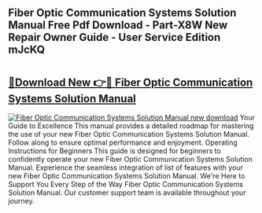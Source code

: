 ## Fiber Optic Communication Systems Solution Manual Free Pdf Download - Part-X8W New Repair Owner Guide - User Service Edition mJcKQ

# <h2><a href="http://bc34078.oget.top/?id=Fiber+Optic+Communication+Systems+Solution+Manual">🔗Download New 👉🔴 Fiber Optic Communication Systems Solution Manual</a></h2>

[![Fiber Optic Communication Systems Solution Manual new download](https://i.imgur.com/5g1atiW.png)](http://bc34078.oget.top/?id=Fiber+Optic+Communication+Systems+Solution+Manual)
Your Guide to Excellence This manual provides a detailed roadmap for mastering the use of your new Fiber Optic Communication Systems Solution Manual. Follow along to ensure optimal performance and enjoyment. Operating Instructions for Beginners This guide is designed for beginners to confidently operate your new Fiber Optic Communication Systems Solution Manual. Experience the seamless integration of list of features with your new Fiber Optic Communication Systems Solution Manual. We're Here to Support You Every Step of the Way Fiber Optic Communication Systems Solution Manual. Our customer support team is available throughout your journey.
